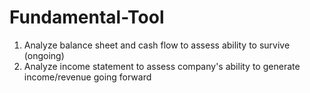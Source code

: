 # Fundamental-Tool

1) Analyze balance sheet and cash flow to assess ability to survive (ongoing)
2) Analyze income statement to assess company's ability to generate income/revenue going forward
